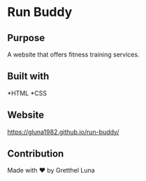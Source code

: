 # Run Buddy

## Purpose
A website that offers fitness training services.

## Built with
*HTML
*CSS

## Website
https://gluna1982.github.io/run-buddy/

## Contribution
Made with ❤️ by Gretthel Luna

